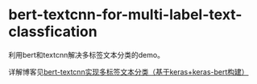 # bert-textcnn-for-multi-label-text-classfication
利用bert和textcnn解决多标签文本分类的demo。

详解博客见[bert-textcnn实现多标签文本分类（基于keras+keras-bert构建）](https://blog.csdn.net/WHISTLE_ZXL/article/details/126425613?spm=1001.2014.3001.5501)
